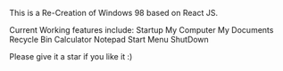 This is a Re-Creation of Windows 98 based on React JS. 

Current Working features include:
Startup 
My Computer
My Documents
Recycle Bin
Calculator
Notepad
Start Menu
ShutDown 

Please give it a star if you like it :)
